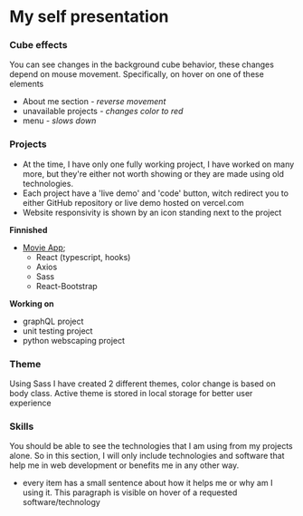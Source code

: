# My self presentation

### Cube effects
You can see changes in the background cube behavior, these changes depend on mouse movement. Specifically,
on hover on one of these elements

  - About me section _- reverse movement_
  - unavailable projects _- changes color to red_
  - menu  _- slows down_

### Projects    
 - At the time, I have only one fully working project, I have worked on many more, but they're either not 
worth showing or they are made using old technologies. 
 - Each project have a 'live demo' and 'code' button, witch redirect you to either GitHub repository or 
live demo hosted on vercel.com
 - Website responsivity is shown by an icon standing next to the project
   
**Finnished**
- [Movie App](https://github.com/martinslaby70/movies/blob/main/README.md);
    - React (typescript, hooks)
    - Axios
    - Sass
    - React-Bootstrap

**Working on**
- graphQL project
- unit testing project
- python webscaping project

### Theme
Using Sass I have created 2 different themes, color change is based on body class. Active theme is 
stored in local storage for better user experience

### Skills
You should be able to see the technologies that I am using from my projects alone. So in this section, 
I will only include technologies and software that help me in web development or benefits me in any other way.
- every item has a small sentence about how it helps me or why am I using it. This paragraph is visible on hover
of a requested software/technology